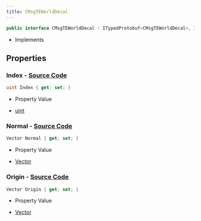 ```yaml
---
title: CMsgTEWorldDecal
---
```


```csharp
public interface CMsgTEWorldDecal : ITypedProtobuf<CMsgTEWorldDecal>, INativeHandle, INetMessage<CMsgTEWorldDecal>, IDisposable
```

- Implements

## Properties

### **Index** - [Source Code](https://github.com/swiftly-solution/swiftlys2/blob/main/managed/src/SwiftlyS2.Generated/Protobufs/Interfaces/CMsgTEWorldDecal.cs#L24)

```csharp
uint Index { get; set; }
```

- Property Value

- [uint](https://learn.microsoft.com/dotnet/api/system.uint32)

### **Normal** - [Source Code](https://github.com/swiftly-solution/swiftlys2/blob/main/managed/src/SwiftlyS2.Generated/Protobufs/Interfaces/CMsgTEWorldDecal.cs#L21)

```csharp
Vector Normal { get; set; }
```

- Property Value

- [Vector](/docs/api/shared/natives/vector)

### **Origin** - [Source Code](https://github.com/swiftly-solution/swiftlys2/blob/main/managed/src/SwiftlyS2.Generated/Protobufs/Interfaces/CMsgTEWorldDecal.cs#L18)

```csharp
Vector Origin { get; set; }
```

- Property Value

- [Vector](/docs/api/shared/natives/vector)

